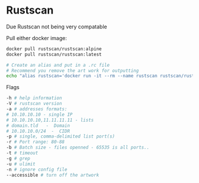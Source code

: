 # Rustscan

Due Rustscan not being very compatable

Pull either docker image:
```bash
docker pull rustscan/rustscan:alpine
docker pull rustscan/rustscan:latest
```

```bash
# Create an alias and put in a .rc file
# Recommend you remove the art work for outputting
echo "alias rustscan='docker run -it --rm --name rustscan rustscan/rustscan:latest --accessible '" | tee -a # .Xrc file
```

Flags
```bash 
-h # help information
-V # rustscan version
-a # addresses formats:
# 10.10.10.10 - single IP
# 10.10.10.10,11.11.11.11 - lists 
# domain.tld   -  Domain
# 10.10.10.0/24  -  CIDR
-p # single, comma-delimited list port(s)
-r # Port range: 80-88
-b # Batch size - files openned - 65535 is all ports..
-t # timeout
-g # grep 
-u # ulimit
-n # ignore config file
--accessible # turn off the artwork
```